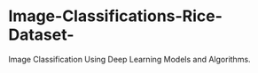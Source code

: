 # Image-Classifications-Rice-Dataset-
Image Classification Using Deep Learning Models and Algorithms.
